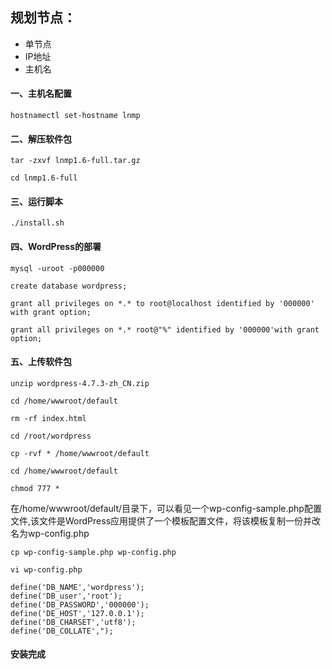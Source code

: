 ## 规划节点：

- 单节点
- IP地址
- 主机名

#### 一、主机名配置
```
hostnamectl set-hostname lnmp
```
#### 二、解压软件包
```
tar -zxvf lnmp1.6-full.tar.gz
```
```
cd lnmp1.6-full
```
####  三、运行脚本
```
./install.sh
```
#### 四、WordPress的部署
```
mysql -uroot -p000000
```
```
create database wordpress;
```
```
grant all privileges on *.* to root@localhost identified by '000000' with grant option;
```
```
grant all privileges on *.* root@"%" identified by '000000'with grant option;
```
#### 五、上传软件包
```
unzip wordpress-4.7.3-zh_CN.zip
```
```
cd /home/wwwroot/default
```
```
rm -rf index.html
```
```
cd /root/wordpress
```
```
cp -rvf * /home/wwwroot/default
```
```
cd /home/wwwroot/default
```
```
chmod 777 *
```
在/home/wwwroot/default/目录下，可以看见一个wp-config-sample.php配置文件,该文件是WordPress应用提供了一个模板配置文件，将该模板复制一份并改名为wp-config.php
```
cp wp-config-sample.php wp-config.php
```
```
vi wp-config.php
```
```
define('DB_NAME','wordpress');
define('DB_user','root');
define('DB_PASSWORD','000000');
define('DE_HOST','127.0.0.1');
define('DB_CHARSET','utf8');
define('DB_COLLATE',");
```
#### 安装完成




